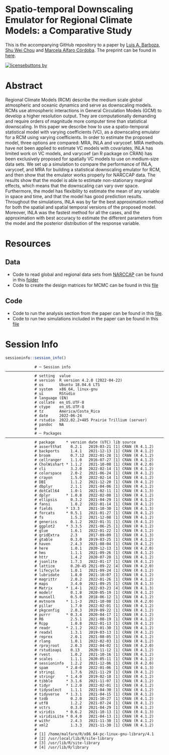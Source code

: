 # Spatio-temporal Downscaling Emulator for Regional Climate Models: a Comparative Study

This is the accompanying GitHub repository to a paper by [Luis A. Barboza](https://github.com/luisbarboza27), [Shu Wei Chou](https://github.com/shuwei325) and [Marcela Alfaro Córdoba](https://github.com/malfaro2). The preprint can be found in [here](https://arxiv.org/abs/2206.03914).

[![licensebuttons
by](https://licensebuttons.net/l/by-nc/4.0//88x31.png)](https://creativecommons.org/licenses/by/4.0)


# Abstract

Regional Climate Models (RCM) describe the medium scale global atmospheric and oceanic dynamics and serve as downscaling models. RCMs use atmospheric interactions in General Circulation Models (GCM) to develop a higher resolution output. They are computationally demanding and require orders of magnitude more computer time than statistical downscaling. In this paper we describe how to use a spatio-temporal statistical model with varying coefficients (VC), as a downscaling emulator for a RCM using varying coefficients. In order to estimate the proposed model, three options are compared: MRA, INLA and varycoef. MRA methods have not been applied to estimate VC models with covariates, INLA has limited work on VC models, and varycoef (an R package on CRAN) has been exclusively proposed for spatially VC models to use on medium-size data sets. We set up a simulation to compare the performance of INLA, varycoef, and MRA for building a statistical downscaling emulator for RCM, and then show that the emulator works properly for NARCCAP data. The results show that the model is able to estimate non-stationary marginal effects, which means that the downscaling can vary over space. Furthermore, the model has flexibility to estimate the mean of any variable in space and time, and that the model has good prediction results. Throughout the simulations, INLA was by far the best approximation method for both the spatial and spatial temporal versions of the proposed model. Moreover, INLA was the fastest method for all the cases, and the approximation with best accuracy to estimate the different parameters from the model and the posterior distribution of the response variable.

# Resources

## Data

* Code to read global and regional data sets from [NARCCAP](https://www.earthsystemgrid.org/project/narccap.html) can be found in this [folder](https://github.com/LEA-UCR/MRA-ST/tree/master/Data_ST)
* Code to create the design matrices for MCMC can be found in this [file](https://github.com/LEA-UCR/MRA-ST/blob/master/Data_ST/create.designMatricesMCMC.R)

## Code

* Code to run the analysis section from the paper can be found in this [file](https://github.com/LEA-UCR/MRA-ST/tree/master/MCMC_NARCCAP).
* Code to run two simulations included in the paper can be found in this [file]()



# Session Info

``` r
sessioninfo::session_info()
```

                 # ─ Session info ──────────────────────────────────────────────────────────────────────────────
                 # setting  value
                 # version  R version 4.2.0 (2022-04-22)
                 # os       Ubuntu 18.04.6 LTS
                 # system   x86_64, linux-gnu
                 # ui       RStudio
                 # language (EN)
                 # collate  en_US.UTF-8
                 # ctype    en_US.UTF-8
                 # tz       America/Costa_Rica
                 # date     2022-06-24
                 # rstudio  2022.02.2+485 Prairie Trillium (server)
                 # pandoc   NA
                 # 
                 # ─ Packages ──────────────────────────────────────────────────────────────────────────────────
                 # package     * version date (UTC) lib source
                 # assertthat    0.2.1   2019-03-21 [1] CRAN (R 4.1.2)
                 # backports     1.4.1   2021-12-13 [1] CRAN (R 4.1.2)
                 # broom         0.7.12  2022-01-28 [1] CRAN (R 4.1.2)
                 # cellranger    1.1.0   2016-07-27 [1] CRAN (R 4.1.2)
                 # CholWishart * 1.1.2   2021-10-08 [1] CRAN (R 4.2.0)
                 # cli           3.2.0   2022-02-14 [1] CRAN (R 4.1.2)
                 # colorspace    2.0-2   2021-06-24 [1] CRAN (R 4.1.2)
                 # crayon        1.5.0   2022-02-14 [1] CRAN (R 4.1.2)
                 # DBI           1.1.2   2021-12-20 [1] CRAN (R 4.1.2)
                 # dbplyr        2.1.1   2021-04-06 [1] CRAN (R 4.1.2)
                 # dotCall64     1.0-1   2021-02-11 [1] CRAN (R 4.1.3)
                 # dplyr       * 1.0.8   2022-02-08 [1] CRAN (R 4.1.2)
                 # ellipsis      0.3.2   2021-04-29 [1] CRAN (R 4.1.2)
                 # fansi         1.0.2   2022-01-14 [1] CRAN (R 4.1.2)
                 # fields      * 13.3    2021-10-30 [1] CRAN (R 4.1.3)
                 # forcats     * 0.5.1   2021-01-27 [1] CRAN (R 4.1.2)
                 # fs            1.5.2   2021-12-08 [1] CRAN (R 4.1.2)
                 # generics      0.1.2   2022-01-31 [1] CRAN (R 4.1.2)
                 # ggplot2     * 3.3.5   2021-06-25 [1] CRAN (R 4.1.2)
                 # glue          1.6.1   2022-01-22 [1] CRAN (R 4.1.2)
                 # gridExtra     2.3     2017-09-09 [1] CRAN (R 4.1.3)
                 # gtable        0.3.0   2019-03-25 [1] CRAN (R 4.1.2)
                 # haven         2.4.3   2021-08-04 [1] CRAN (R 4.1.2)
                 # here          1.0.1   2020-12-13 [1] CRAN (R 4.2.0)
                 # hms           1.1.1   2021-09-26 [1] CRAN (R 4.1.2)
                 # httr          1.4.2   2020-07-20 [1] CRAN (R 4.1.2)
                 # jsonlite      1.7.3   2022-01-17 [1] CRAN (R 4.1.2)
                 # lattice       0.20-45 2021-09-22 [4] CRAN (R 4.2.0)
                 # lifecycle     1.0.1   2021-09-24 [1] CRAN (R 4.1.2)
                 # lubridate     1.8.0   2021-10-07 [1] CRAN (R 4.1.2)
                 # magrittr      2.0.2   2022-01-26 [1] CRAN (R 4.1.2)
                 # maps          3.4.0   2021-09-25 [1] CRAN (R 4.1.3)
                 # Matrix      * 1.4-1   2022-03-23 [4] CRAN (R 4.1.3)
                 # modelr        0.1.8   2020-05-19 [1] CRAN (R 4.1.2)
                 # munsell       0.5.0   2018-06-12 [1] CRAN (R 4.1.2)
                 # mvtnorm     * 1.1-3   2021-10-08 [1] CRAN (R 4.2.0)
                 # pillar        1.7.0   2022-02-01 [1] CRAN (R 4.1.2)
                 # pkgconfig     2.0.3   2019-09-22 [1] CRAN (R 4.1.2)
                 # purrr       * 0.3.4   2020-04-17 [1] CRAN (R 4.1.2)
                 # R6            2.5.1   2021-08-19 [1] CRAN (R 4.1.2)
                 # Rcpp          1.0.8   2022-01-13 [1] CRAN (R 4.1.2)
                 # readr       * 2.1.2   2022-01-30 [1] CRAN (R 4.1.2)
                 # readxl        1.3.1   2019-03-13 [1] CRAN (R 4.1.2)
                 # reprex        2.0.1   2021-08-05 [1] CRAN (R 4.1.2)
                 # rlang         1.0.1   2022-02-03 [1] CRAN (R 4.1.2)
                 # rprojroot     2.0.3   2022-04-02 [1] CRAN (R 4.2.0)
                 # rstudioapi    0.13    2020-11-12 [1] CRAN (R 4.1.2)
                 # rvest         1.0.2   2021-10-16 [1] CRAN (R 4.1.2)
                 # scales        1.1.1   2020-05-11 [1] CRAN (R 4.1.2)
                 # sessioninfo   1.2.2   2021-12-06 [1] CRAN (R 4.2.0)
                 # spam        * 2.8-0   2022-01-06 [1] CRAN (R 4.1.3)
                 # stringi       1.7.6   2021-11-29 [1] CRAN (R 4.1.2)
                 # stringr     * 1.4.0   2019-02-10 [1] CRAN (R 4.1.2)
                 # tibble      * 3.1.6   2021-11-07 [1] CRAN (R 4.1.2)
                 # tidyr       * 1.2.0   2022-02-01 [1] CRAN (R 4.1.2)
                 # tidyselect    1.1.1   2021-04-30 [1] CRAN (R 4.1.2)
                 # tidyverse   * 1.3.1   2021-04-15 [1] CRAN (R 4.1.2)
                 # tzdb          0.2.0   2021-10-27 [1] CRAN (R 4.1.2)
                 # utf8          1.2.2   2021-07-24 [1] CRAN (R 4.1.2)
                 # vctrs         0.3.8   2021-04-29 [1] CRAN (R 4.1.2)
                 # viridis     * 0.6.2   2021-10-13 [1] CRAN (R 4.1.3)
                 # viridisLite * 0.4.0   2021-04-13 [1] CRAN (R 4.1.2)
                 # withr         2.4.3   2021-11-30 [1] CRAN (R 4.1.2)
                 # xml2          1.3.3   2021-11-30 [1] CRAN (R 4.1.2)
                 # 
                 # [1] /home/malfaro/R/x86_64-pc-linux-gnu-library/4.1
                 # [2] /usr/local/lib/R/site-library
                 # [3] /usr/lib/R/site-library
                 # [4] /usr/lib/R/library

